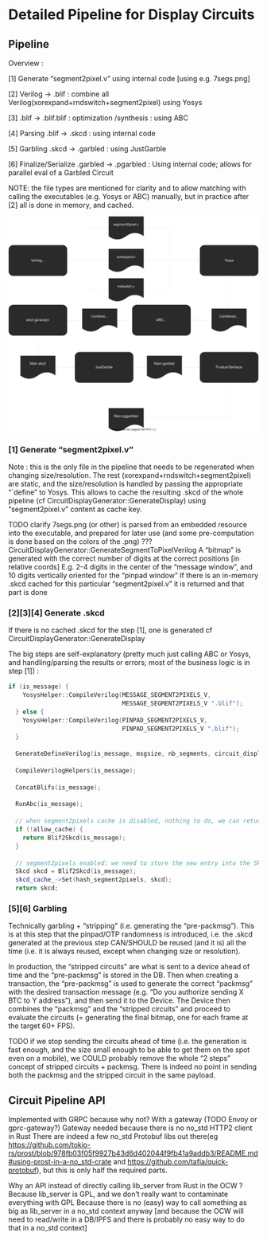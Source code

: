 # Detailed Pipeline for Display Circuits

## Pipeline

Overview : 

[1] Generate “segment2pixel.v” using internal code [using e.g. 7segs.png]

[2] Verilog  → .blif : combine all Verilog(xorexpand+rndswitch+segment2pixel) using Yosys

[3] .blif → .blif.blif : optimization /synthesis : using ABC

[4] Parsing .blif → .skcd : using internal code

[5] Garbling .skcd → .garbled : using JustGarble

[6] Finalize/Serialize .garbled → .pgarbled : Using internal code; allows for parallel eval of a Garbled Circuit

NOTE: the file types are mentioned for clarity and to allow matching with calling the executables (e.g. Yosys or ABC) manually, but in practice after [2] all is done in memory, and cached.

![GCF detailed](./fig/pipeline_detailed_display.svg)




### [1] Generate “segment2pixel.v”

Note : this is the only file in the pipeline that needs to be regenerated when changing size/resolution. The rest (xorexpand+rndswitch+segment2pixel) are static, and the size/resolution is handled by passing the appropriate “`define” to Yosys.
	This allows to cache the resulting .skcd of the whole pipeline (cf CircuitDisplayGenerator::GenerateDisplay) using “segment2pixel.v” content as cache key.

TODO clarify
7segs.png (or other) is parsed from an embedded resource into the executable, and prepared for later use (and some pre-computation is done based on the colors of the .png)
???
CircuitDisplayGenerator::GenerateSegmentToPixelVerilog 
A “bitmap” is generated with the correct number of digits at the correct positions [in relative coords]
E.g. 2-4 digits in the center of the “message window”, and 10 digits vertically oriented for the “pinpad window”
If there is an in-memory .skcd cached for this particular “segment2pixel.v” it is returned and that part is done	

### [2][3][4] Generate .skcd

If there is no cached .skcd for the step [1], one is generated cf CircuitDisplayGenerator::GenerateDisplay

The big steps are self-explanatory (pretty much just calling ABC or Yosys, and handling/parsing the results or errors; most of the business logic is in step [1]) :

```cpp
if (is_message) {
    YosysHelper::CompileVerilog(MESSAGE_SEGMENT2PIXELS_V,
                                MESSAGE_SEGMENT2PIXELS_V ".blif");
  } else {
    YosysHelper::CompileVerilog(PINPAD_SEGMENT2PIXELS_V,
                                PINPAD_SEGMENT2PIXELS_V ".blif");
  }

  GenerateDefineVerilog(is_message, msgsize, nb_segments, circuit_display_size);

  CompileVerilogHelpers(is_message);

  ConcatBlifs(is_message);

  RunAbc(is_message);

  // when segment2pixels cache is disabled, nothing to do, we can return
  if (!allow_cache) {
    return Blif2Skcd(is_message);
  }

  // segment2pixels enabled: we need to store the new entry into the SkcdCache
  Skcd skcd = Blif2Skcd(is_message);
  skcd_cache_->Set(hash_segment2pixels, skcd);
  return skcd;

```









### [5][6] Garbling

Technically garbling + “stripping” (i.e. generating the “pre-packmsg”).
This is at this step that the pinpad/OTP randomness is introduced, i.e. the .skcd generated at the previous step CAN/SHOULD be reused (and it is) all the time (i.e. it is always reused, except when changing size or resolution).

In production, the “stripped circuits” are what is sent to a device ahead of time and the “pre-packmsg” is stored in the DB.
Then when creating a transaction, the “pre-packmsg” is used to generate the correct “packmsg” with the desired transaction  message (e.g. “Do you authorize sending X BTC to Y address”), and then send it to the Device.
The Device then combines the “packmsg” and the “stripped circuits” and proceed to evaluate the circuits (= generating the final bitmap, one for each frame at the target 60+ FPS).

TODO if we stop sending the circuits ahead of time (i.e. the generation is fast enough, and the size small enough to be able to get them on the spot even on a mobile), we COULD probably remove the whole “2 steps” concept of stripped circuits + packmsg. There is indeed no point in sending both the packmsg and the stripped circuit in the same payload.


## Circuit Pipeline API

Implemented with GRPC because why not?
With a gateway (TODO Envoy or gprc-gateway?)
Gateway needed because there is no no_std HTTP2 client in Rust
There are indeed a few no_std Protobuf libs out there(eg https://github.com/tokio-rs/prost/blob/978fb03f05f9927b43d6d402044f9fb41a9addb3/README.md#using-prost-in-a-no_std-crate and https://github.com/tafia/quick-protobuf), but this is only half the required parts.

Why an API instead of directly calling lib_server from Rust in the OCW ?
Because lib_server is GPL, and we don’t really want to contaminate everything with GPL
Because there is no (easy) way to call something as big as lib_server in a no_std context anyway
[and because the OCW will need to read/write in a DB/IPFS and there is probably no easy way to do that in a no_std context]
